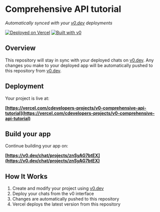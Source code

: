 # Comprehensive API tutorial

*Automatically synced with your [v0.dev](https://v0.dev) deployments*

[![Deployed on Vercel](https://img.shields.io/badge/Deployed%20on-Vercel-black?style=for-the-badge&logo=vercel)](https://vercel.com/cdevelopers-projects/v0-comprehensive-api-tutorial)
[![Built with v0](https://img.shields.io/badge/Built%20with-v0.dev-black?style=for-the-badge)](https://v0.dev/chat/projects/znSyAG7btEX)

## Overview

This repository will stay in sync with your deployed chats on [v0.dev](https://v0.dev).
Any changes you make to your deployed app will be automatically pushed to this repository from [v0.dev](https://v0.dev).

## Deployment

Your project is live at:

**[https://vercel.com/cdevelopers-projects/v0-comprehensive-api-tutorial](https://vercel.com/cdevelopers-projects/v0-comprehensive-api-tutorial)**

## Build your app

Continue building your app on:

**[https://v0.dev/chat/projects/znSyAG7btEX](https://v0.dev/chat/projects/znSyAG7btEX)**

## How It Works

1. Create and modify your project using [v0.dev](https://v0.dev)
2. Deploy your chats from the v0 interface
3. Changes are automatically pushed to this repository
4. Vercel deploys the latest version from this repository